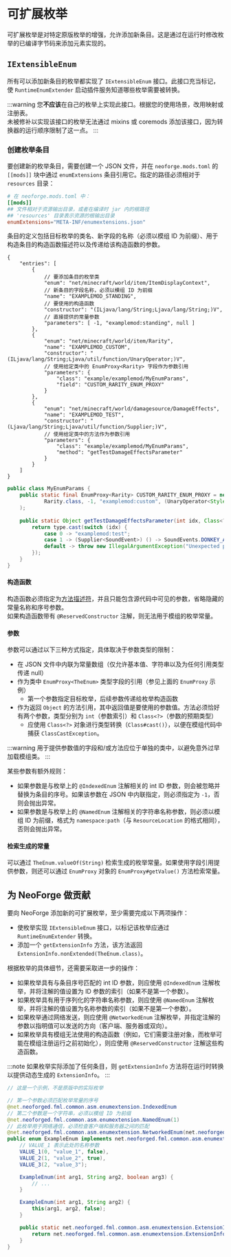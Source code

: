 # 可扩展枚举

可扩展枚举是对特定原版枚举的增强，允许添加新条目。这是通过在运行时修改枚举的已编译字节码来添加元素实现的。

## `IExtensibleEnum`

所有可以添加新条目的枚举都实现了 `IExtensibleEnum` 接口。此接口充当标记，使 `RuntimeEnumExtender` 启动插件服务知道哪些枚举需要被转换。

:::warning
您**不应该**在自己的枚举上实现此接口。根据您的使用场景，改用映射或注册表。  
未被修补以实现该接口的枚举无法通过 mixins 或 coremods 添加该接口，因为转换器的运行顺序限制了这一点。
:::

### 创建枚举条目

要创建新的枚举条目，需要创建一个 JSON 文件，并在 `neoforge.mods.toml` 的 `[[mods]]` 块中通过 `enumExtensions` 条目引用它。指定的路径必须相对于 `resources` 目录：

```toml
# 在 neoforge.mods.toml 中：
[[mods]]
## 文件相对于资源输出目录，或者在编译时 jar 内的根路径
## 'resources' 目录表示资源的根输出目录
enumExtensions="META-INF/enumextensions.json"
```

条目的定义包括目标枚举的类名、新字段的名称（必须以模组 ID 为前缀）、用于构造条目的构造函数描述符以及传递给该构造函数的参数。

```json5
{
    "entries": [
        {
            // 要添加条目的枚举类
            "enum": "net/minecraft/world/item/ItemDisplayContext",
            // 新条目的字段名称，必须以模组 ID 为前缀
            "name": "EXAMPLEMOD_STANDING",
            // 要使用的构造函数
            "constructor": "(ILjava/lang/String;Ljava/lang/String;)V",
            // 直接提供的常量参数
            "parameters": [ -1, "examplemod:standing", null ]
        },
        {
            "enum": "net/minecraft/world/item/Rarity",
            "name": "EXAMPLEMOD_CUSTOM",
            "constructor": "(ILjava/lang/String;Ljava/util/function/UnaryOperator;)V",
            // 使用给定类中的 EnumProxy<Rarity> 字段作为参数引用
            "parameters": {
                "class": "example/examplemod/MyEnumParams",
                "field": "CUSTOM_RARITY_ENUM_PROXY"
            }
        },
        {
            "enum": "net/minecraft/world/damagesource/DamageEffects",
            "name": "EXAMPLEMOD_TEST",
            "constructor": "(Ljava/lang/String;Ljava/util/function/Supplier;)V",
            // 使用给定类中的方法作为参数引用
            "parameters": {
                "class": "example/examplemod/MyEnumParams",
                "method": "getTestDamageEffectsParameter"
            }
        }
    ]
}
```

```java
public class MyEnumParams {
    public static final EnumProxy<Rarity> CUSTOM_RARITY_ENUM_PROXY = new EnumProxy<>(
            Rarity.class, -1, "examplemod:custom", (UnaryOperator<Style>) style -> style.withItalic(true)
    );
    
    public static Object getTestDamageEffectsParameter(int idx, Class<?> type) {
        return type.cast(switch (idx) {
            case 0 -> "examplemod:test";
            case 1 -> (Supplier<SoundEvent>) () -> SoundEvents.DONKEY_ANGRY;
            default -> throw new IllegalArgumentException("Unexpected parameter index: " + idx);
        });
    }
}
```

#### 构造函数

构造函数必须指定为[方法描述符][jvmdescriptors]，并且只能包含源代码中可见的参数，省略隐藏的常量名称和序号参数。  
如果构造函数带有 `@ReservedConstructor` 注解，则无法用于模组的枚举常量。

#### 参数

参数可以通过以下三种方式指定，具体取决于参数类型的限制：

- 在 JSON 文件中内联为常量数组（仅允许基本值、字符串以及为任何引用类型传递 null）
- 作为类中 `EnumProxy<TheEnum>` 类型字段的引用（参见上面的 `EnumProxy` 示例）
    - 第一个参数指定目标枚举，后续参数传递给枚举构造函数
- 作为返回 `Object` 的方法引用，其中返回值是要使用的参数值。方法必须恰好有两个参数，类型分别为 `int`（参数索引）和 `Class<?>`（参数的预期类型）
    - 应使用 `Class<?>` 对象进行类型转换（`Class#cast()`），以便在模组代码中捕获 `ClassCastException`。

:::warning
用于提供参数值的字段和/或方法应位于单独的类中，以避免意外过早加载模组类。
:::

某些参数有额外规则：

- 如果参数是与枚举上的 `@IndexedEnum` 注解相关的 int ID 参数，则会被忽略并替换为条目的序号。如果该参数在 JSON 中内联指定，则必须指定为 `-1`，否则会抛出异常。
- 如果参数是与枚举上的 `@NamedEnum` 注解相关的字符串名称参数，则必须以模组 ID 为前缀，格式为 `namespace:path`（与 `ResourceLocation` 的格式相同），否则会抛出异常。

#### 检索生成的常量

可以通过 `TheEnum.valueOf(String)` 检索生成的枚举常量。如果使用字段引用提供参数，则还可以通过 `EnumProxy` 对象的 `EnumProxy#getValue()` 方法检索常量。

## 为 NeoForge 做贡献

要向 NeoForge 添加新的可扩展枚举，至少需要完成以下两项操作：

- 使枚举实现 `IExtensibleEnum` 接口，以标记该枚举应通过 `RuntimeEnumExtender` 转换。
- 添加一个 `getExtensionInfo` 方法，该方法返回 `ExtensionInfo.nonExtended(TheEnum.class)`。

根据枚举的具体细节，还需要采取进一步的操作：

- 如果枚举具有与条目序号匹配的 int ID 参数，则应使用 `@IndexedEnum` 注解枚举，并将注解的值设置为 ID 参数的索引（如果不是第一个参数）。
- 如果枚举具有用于序列化的字符串名称参数，则应使用 `@NamedEnum` 注解枚举，并将注解的值设置为名称参数的索引（如果不是第一个参数）。
- 如果枚举通过网络发送，则应使用 `@NetworkedEnum` 注解枚举，并指定注解的参数以指明值可以发送的方向（客户端、服务器或双向）。
- 如果枚举具有模组无法使用的构造函数（例如，它们需要注册对象，而枚举可能在模组注册运行之前初始化），则应使用 `@ReservedConstructor` 注解这些构造函数。

:::note
如果枚举实际添加了任何条目，则 `getExtensionInfo` 方法将在运行时转换以提供动态生成的 `ExtensionInfo`。
:::

```java
// 这是一个示例，不是原版中的实际枚举

// 第一个参数必须匹配枚举常量的序号
@net.neoforged.fml.common.asm.enumextension.IndexedEnum
// 第二个参数是一个字符串，必须以模组 ID 为前缀
@net.neoforged.fml.common.asm.enumextension.NamedEnum(1)
// 此枚举用于网络通信，必须检查客户端和服务器之间的匹配
@net.neoforged.fml.common.asm.enumextension.NetworkedEnum(net.neoforged.fml.common.asm.enumextension.NetworkedEnum.NetworkCheck.BIDIRECTIONAL)
public enum ExampleEnum implements net.neoforged.fml.common.asm.enumextension.IExtensibleEnum {
    // VALUE_1 表示此处的名称参数
    VALUE_1(0, "value_1", false),
    VALUE_2(1, "value_2", true),
    VALUE_3(2, "value_3");

    ExampleEnum(int arg1, String arg2, boolean arg3) {
        // ...
    }

    ExampleEnum(int arg1, String arg2) {
        this(arg1, arg2, false);
    }

    public static net.neoforged.fml.common.asm.enumextension.ExtensionInfo getExtensionInfo() {
        return net.neoforged.fml.common.asm.enumextension.ExtensionInfo.nonExtended(ExampleEnum.class);
    }
}
```

[jvmdescriptors]: https://docs.oracle.com/javase/specs/jvms/se21/html/jvms-4.html#jvms-4.3.2
